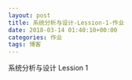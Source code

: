 ```yaml
---
layout: post
title: 系统分析与设计-Lession-1-作业
date: 2018-03-14 01:40:10+00:00
categories: 作业
tags: 博客
---
```


系统分析与设计 Lession 1 


